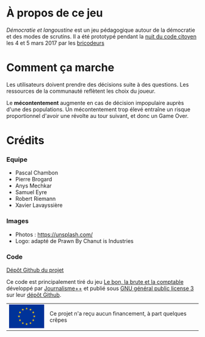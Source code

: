 # À propos de ce jeu

_Démocratie et langoustine_ est un jeu pédagogique autour de la démocratie et des modes de scrutins.
Il a été prototypé pendant la [nuit du code citoyen](https://codecitoyen.github.io/) les 4 et 5 mars 2017 par les [bricodeurs](https://lesbricodeurs.fr)

# Comment ça marche

Les utilisateurs doivent prendre des décisions suite à des questions. Les ressources de la communauté reflètent les choix du joueur.

Le **mécontentement** augmente en cas de décision impopulaire auprès d'une des populations. Un mécontentement trop élevé entraîne un risque proportionnel d'avoir une révolte au tour suivant, et donc un Game Over.


# Crédits

### Equipe

* Pascal Chambon
* Pierre Brogard
* Anys Mechkar
* Samuel Eyre
* Robert Riemann
* Xavier Lavayssière

### Images

* Photos : https://unsplash.com/
* Logo: adapté de Prawn By Chanut is Industries

### Code

[Dépôt Github du projet](https://github.com/CodeCitoyen/Demoscampi)

Ce code est principalement tiré du jeu [Le bon, la brute et la comptable](https://jplusplus.github.io/the-accountant/fr.html#/) développé par [Journalisme++](http://www.jplusplus.org/fr/) et publié sous [GNU général public license 3](https://www.gnu.org/licenses/gpl-3.0.en.html) sur leur [dépôt Github](https://github.com/jplusplus/the-accountant/).


<table>
<tr>
	<td><img src="./images/logos/eu-flag.jpg" name="European Union flag" width="100px" border="0"></td>
	<td>Ce projet n'a reçu aucun financement, à part quelques crêpes</td>
</tr>
</table>
